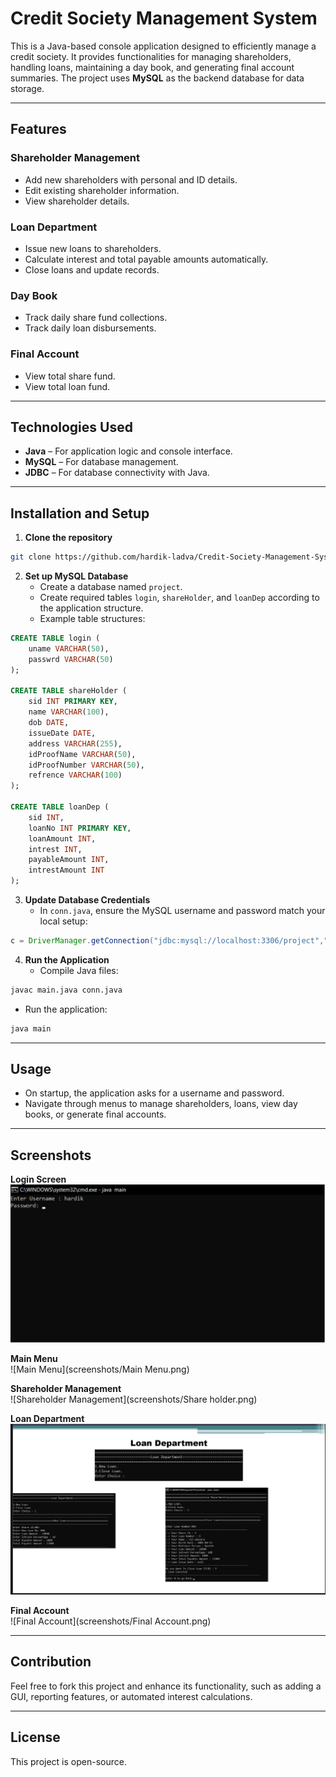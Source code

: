 
# Credit Society Management System

This is a Java-based console application designed to efficiently manage a credit society. It provides functionalities for managing shareholders, handling loans, maintaining a day book, and generating final account summaries. The project uses **MySQL** as the backend database for data storage.

---

## Features

### Shareholder Management
- Add new shareholders with personal and ID details.
- Edit existing shareholder information.
- View shareholder details.

### Loan Department
- Issue new loans to shareholders.
- Calculate interest and total payable amounts automatically.
- Close loans and update records.

### Day Book
- Track daily share fund collections.
- Track daily loan disbursements.

### Final Account
- View total share fund.
- View total loan fund.

---

## Technologies Used
- **Java** – For application logic and console interface.
- **MySQL** – For database management.
- **JDBC** – For database connectivity with Java.

---

## Installation and Setup

1. **Clone the repository**
```bash
git clone https://github.com/hardik-ladva/Credit-Society-Management-System.git
```

2. **Set up MySQL Database**
   - Create a database named `project`.
   - Create required tables `login`, `shareHolder`, and `loanDep` according to the application structure.
   - Example table structures:
```sql
CREATE TABLE login (
    uname VARCHAR(50),
    passwrd VARCHAR(50)
);

CREATE TABLE shareHolder (
    sid INT PRIMARY KEY,
    name VARCHAR(100),
    dob DATE,
    issueDate DATE,
    address VARCHAR(255),
    idProofName VARCHAR(50),
    idProofNumber VARCHAR(50),
    refrence VARCHAR(100)
);

CREATE TABLE loanDep (
    sid INT,
    loanNo INT PRIMARY KEY,
    loanAmount INT,
    intrest INT,
    payableAmount INT,
    intrestAmount INT
);
```

3. **Update Database Credentials**
   - In `conn.java`, ensure the MySQL username and password match your local setup:
```java
c = DriverManager.getConnection("jdbc:mysql://localhost:3306/project","root","");
```

4. **Run the Application**
   - Compile Java files:
```bash
javac main.java conn.java
```
   - Run the application:
```bash
java main
```

---

## Usage
- On startup, the application asks for a username and password.
- Navigate through menus to manage shareholders, loans, view day books, or generate final accounts.

---
## Screenshots

**Login Screen**  
![Login Screen](screenshots/Login.png)

**Main Menu**  
![Main Menu](screenshots/Main Menu.png)

**Shareholder Management**  
![Shareholder Management](screenshots/Share holder.png)

**Loan Department**  
![Loan Department](screenshots/Loan.png)

**Final Account**  
![Final Account](screenshots/Final Account.png)

---

## Contribution
Feel free to fork this project and enhance its functionality, such as adding a GUI, reporting features, or automated interest calculations.

---

## License
This project is open-source.

